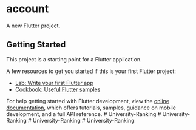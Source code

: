 # account

A new Flutter project.

## Getting Started

This project is a starting point for a Flutter application.

A few resources to get you started if this is your first Flutter project:

- [Lab: Write your first Flutter app](https://docs.flutter.dev/get-started/codelab)
- [Cookbook: Useful Flutter samples](https://docs.flutter.dev/cookbook)

For help getting started with Flutter development, view the
[online documentation](https://docs.flutter.dev/), which offers tutorials,
samples, guidance on mobile development, and a full API reference.
#   U n i v e r s i t y - R a n k i n g  
 #   U n i v e r s i t y - R a n k i n g  
 #   U n i v e r s i t y - R a n k i n g  
 #   U n i v e r s i t y - R a n k i n g  
 